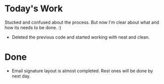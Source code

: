 # Today's Work

Stucked and confused about the process. But now I'm clear about what and how its needs to be done. :)
* Deleted the previous code and started working with neat and clean.

# Done

* Email signature layout is almost completed. Rest ones will be done by next day.
